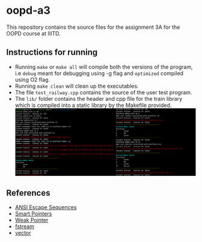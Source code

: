 # oopd-a3

This repository contains the source files for the assignment 3A for the OOPD course at IIITD.

## Instructions for running
- Running `make` or `make all` will compile both the versions of the program, i.e `debug` meant for debugging using -g flag and `optimized` compiled using O2 flag.
- Running `make clean` will clean up the executables.
- The file `test_railway.cpp` contains the source of the user test program.
- The `lib/` folder contains the header and cpp file for the train library which is compiled into a static library by the Makefile provided. 
![images/g8.png](images/g8.png)
## References

- [ANSI Escape Sequences](https://prirai.github.io/blogs/ansi-esc/)
- [Smart Pointers](https://en.cppreference.com/book/intro/smart_pointers)
- [Weak Pointer](https://en.cppreference.com/w/cpp/memory/weak_ptr )
- [fstream](https://cplusplus.com/reference/fstream/fstream)
- [vector](https://cplusplus.com/reference/vector/vector)
